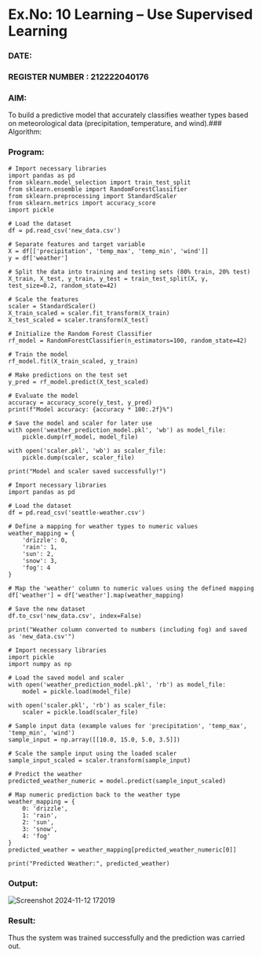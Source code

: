 # Ex.No: 10 Learning – Use Supervised Learning  
### DATE:                                                                            
### REGISTER NUMBER : 212222040176
### AIM: 
To build a predictive model that accurately classifies weather types based on meteorological data (precipitation, temperature, and wind).###  Algorithm:
### Program:
```
# Import necessary libraries
import pandas as pd
from sklearn.model_selection import train_test_split
from sklearn.ensemble import RandomForestClassifier
from sklearn.preprocessing import StandardScaler
from sklearn.metrics import accuracy_score
import pickle

# Load the dataset
df = pd.read_csv('new_data.csv')

# Separate features and target variable
X = df[['precipitation', 'temp_max', 'temp_min', 'wind']]
y = df['weather']

# Split the data into training and testing sets (80% train, 20% test)
X_train, X_test, y_train, y_test = train_test_split(X, y, test_size=0.2, random_state=42)

# Scale the features
scaler = StandardScaler()
X_train_scaled = scaler.fit_transform(X_train)
X_test_scaled = scaler.transform(X_test)

# Initialize the Random Forest Classifier
rf_model = RandomForestClassifier(n_estimators=100, random_state=42)

# Train the model
rf_model.fit(X_train_scaled, y_train)

# Make predictions on the test set
y_pred = rf_model.predict(X_test_scaled)

# Evaluate the model
accuracy = accuracy_score(y_test, y_pred)
print(f"Model accuracy: {accuracy * 100:.2f}%")

# Save the model and scaler for later use
with open('weather_prediction_model.pkl', 'wb') as model_file:
    pickle.dump(rf_model, model_file)

with open('scaler.pkl', 'wb') as scaler_file:
    pickle.dump(scaler, scaler_file)

print("Model and scaler saved successfully!")

# Import necessary libraries
import pandas as pd

# Load the dataset
df = pd.read_csv('seattle-weather.csv')

# Define a mapping for weather types to numeric values
weather_mapping = {
    'drizzle': 0,
    'rain': 1,
    'sun': 2,
    'snow': 3,
    'fog': 4
}

# Map the 'weather' column to numeric values using the defined mapping
df['weather'] = df['weather'].map(weather_mapping)

# Save the new dataset
df.to_csv('new_data.csv', index=False)

print("Weather column converted to numbers (including fog) and saved as 'new_data.csv'")

# Import necessary libraries
import pickle
import numpy as np

# Load the saved model and scaler
with open('weather_prediction_model.pkl', 'rb') as model_file:
    model = pickle.load(model_file)

with open('scaler.pkl', 'rb') as scaler_file:
    scaler = pickle.load(scaler_file)

# Sample input data (example values for 'precipitation', 'temp_max', 'temp_min', 'wind')
sample_input = np.array([[10.0, 15.0, 5.0, 3.5]])

# Scale the sample input using the loaded scaler
sample_input_scaled = scaler.transform(sample_input)

# Predict the weather
predicted_weather_numeric = model.predict(sample_input_scaled)

# Map numeric prediction back to the weather type
weather_mapping = {
    0: 'drizzle',
    1: 'rain',
    2: 'sun',
    3: 'snow',
    4: 'fog'
}
predicted_weather = weather_mapping[predicted_weather_numeric[0]]

print("Predicted Weather:", predicted_weather)
```
### Output:
![Screenshot 2024-11-12 172019](https://github.com/user-attachments/assets/32f4c00a-05ff-40eb-bebb-ac38a8dbf1f3)


### Result:
Thus the system was trained successfully and the prediction was carried out.
